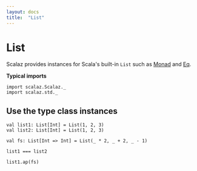 ```yaml
---
layout: docs
title:  "List"
---
```


# List

Scalaz provides instances for Scala's built-in `List` such as [Monad](../typeclass/Monad.html) and [Eq](../typeclass/Eq.html).

**Typical imports**

```tut:silent
import scalaz.Scalaz._
import scalaz.std._
```

## Use the type class instances

```tut
val list1: List[Int] = List(1, 2, 3)
val list2: List[Int] = List(1, 2, 3)

val fs: List[Int => Int] = List(_ * 2, _ + 2, _ - 1)

list1 === list2

list1.ap(fs)
```

